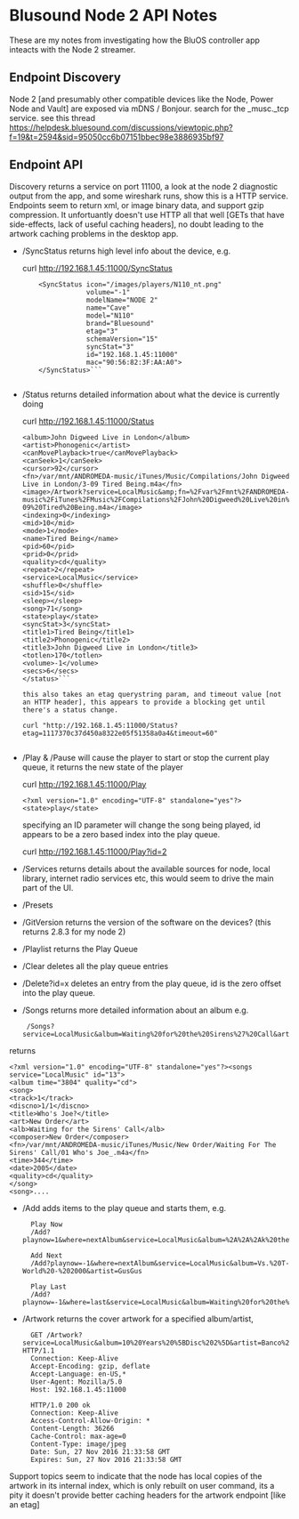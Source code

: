 # Blusound Node 2 API Notes

These are my notes from investigating how the BluOS controller app inteacts with the Node 2 streamer.

## Endpoint Discovery

Node 2 [and presumably other compatible devices like the Node, Power Node and Vault] are exposed via mDNS / Bonjour. search for the _musc._tcp service.
see this thread https://helpdesk.bluesound.com/discussions/viewtopic.php?f=19&t=2594&sid=95050cc6b07151bbec98e3886935bf97

## Endpoint API

Discovery returns a service on port 11100, a look at the node 2 diagnostic output from the app, and some wireshark runs, show this is a HTTP service. Endpoints seem to return xml, or image binary data, and support gzip compression. It unfortuantly doesn't use HTTP all that well [GETs that have side-effects, lack of useful caching headers], no doubt leading to the artwork caching problems in the desktop app.


 * /SyncStatus returns high level info about the device, e.g.
 
    curl http://192.168.1.45:11000/SyncStatus
 
    ```<?xml version="1.0" encoding="UTF-8" standalone="yes"?>
	    <SyncStatus icon="/images/players/N110_nt.png" 
		            volume="-1" 
					modelName="NODE 2" 
					name="Cave" 
					model="N110" 
					brand="Bluesound" 
					etag="3" 
					schemaVersion="15" 
					syncStat="3" 
					id="192.168.1.45:11000" 
					mac="90:56:82:3F:AA:A0">
		</SyncStatus>```
		
 * /Status returns detailed information about what the device is currently doing
 
    curl http://192.168.1.45:11000/Status

	```<?xml version="1.0" encoding="UTF-8" standalone="yes"?><status etag="ab5306d5f830e473252a22f5102df62d">
	<album>John Digweed Live in London</album>
	<artist>Phonogenic</artist>
	<canMovePlayback>true</canMovePlayback>
	<canSeek>1</canSeek>
	<cursor>92</cursor>
	<fn>/var/mnt/ANDROMEDA-music/iTunes/Music/Compilations/John Digweed Live in London/3-09 Tired Being.m4a</fn>
	<image>/Artwork?service=LocalMusic&amp;fn=%2Fvar%2Fmnt%2FANDROMEDA-music%2FiTunes%2FMusic%2FCompilations%2FJohn%20Digweed%20Live%20in%20London%2F3-09%20Tired%20Being.m4a</image>
	<indexing>0</indexing>
	<mid>10</mid>
	<mode>1</mode>
	<name>Tired Being</name>
	<pid>60</pid>
	<prid>0</prid>
	<quality>cd</quality>
	<repeat>2</repeat>
	<service>LocalMusic</service>
	<shuffle>0</shuffle>
	<sid>15</sid>
	<sleep></sleep>
	<song>71</song>
	<state>play</state>
	<syncStat>3</syncStat>
	<title1>Tired Being</title1>
	<title2>Phonogenic</title2>
	<title3>John Digweed Live in London</title3>
	<totlen>170</totlen>
	<volume>-1</volume>
	<secs>6</secs>
	</status>```
	
	this also takes an etag querystring param, and timeout value [not an HTTP header], this appears to provide a blocking get until there's a status change.
	
	curl "http://192.168.1.45:11000/Status?etag=1117370c37d450a8322e05f51358a0a4&timeout=60"
	
	
 * /Play & /Pause will cause the player to start or stop the current play queue, it returns the new state of the player
 
    curl http://192.168.1.45:11000/Play
 
    ```<?xml version="1.0" encoding="UTF-8" standalone="yes"?><state>play</state>``` 

    specifying an ID parameter will change the song being played, id appears to be a zero based index into the play queue.
	
	curl http://192.168.1.45:11000/Play?id=2
	
 * /Services returns details about the available sources for node, local library, internet radio services etc, this would seem to drive the main part of the UI.

 * /Presets
 
 * /GitVersion returns the version of the software on the devices? (this returns 2.8.3 for my node 2)
 
 * /Playlist returns the Play Queue 
 
 * /Clear deletes all the play queue entries
 
 * /Delete?id=x deletes an entry from the play queue, id is the zero offset into the play queue.
 
 * /Songs returns more detailed information about an album e.g.
 
        /Songs?service=LocalMusic&album=Waiting%20for%20the%20Sirens%27%20Call&artist=New%20Order
	
returns

	<?xml version="1.0" encoding="UTF-8" standalone="yes"?><songs service="LocalMusic" id="13">
	<album time="3804" quality="cd">
	<song>
	<track>1</track>
	<discno>1/1</discno>
	<title>Who's Joe?</title>
	<art>New Order</art>
	<alb>Waiting for the Sirens' Call</alb>
	<composer>New Order</composer>
	<fn>/var/mnt/ANDROMEDA-music/iTunes/Music/New Order/Waiting For The Sirens' Call/01 Who's Joe_.m4a</fn>
	<time>344</time>
	<date>2005</date>
	<quality>cd</quality>
	</song>
	<song>....
	
 * /Add adds items to the play queue and starts them, e.g.
 
 		 Play Now
	     /Add?playnow=1&where=nextAlbum&service=LocalMusic&album=%2A%2A%2Ak%20the%20Millenium&artist=The%20KLF
 
 		 Add Next
		 /Add?playnow=-1&where=nextAlbum&service=LocalMusic&album=Vs.%20T-World%20-%202000&artist=GusGus
		 
		 Play Last
		 /Add?playnow=-1&where=last&service=LocalMusic&album=Waiting%20for%20the%20Rights%20of%20Mu&artist=The%20KLF 
		 		 
		 
 * /Artwork returns the cover artwork for a specified album/artist,
 
		 GET /Artwork?service=LocalMusic&album=10%20Years%20%5BDisc%202%5D&artist=Banco%20De%20Gaia HTTP/1.1
		 Connection: Keep-Alive
		 Accept-Encoding: gzip, deflate
		 Accept-Language: en-US,*
		 User-Agent: Mozilla/5.0
		 Host: 192.168.1.45:11000

		 HTTP/1.0 200 ok
		 Connection: Keep-Alive
		 Access-Control-Allow-Origin: *
		 Content-Length: 36266
		 Cache-Control: max-age=0
		 Content-Type: image/jpeg
		 Date: Sun, 27 Nov 2016 21:33:58 GMT
		 Expires: Sun, 27 Nov 2016 21:33:58 GMT
		 
  Support topics seem to indicate that the node has local copies of the artwork in its internal index, which is only rebuilt on user command, its a pity it doesn't provide better caching headers for the artwork endpoint [like an etag]
  